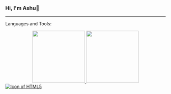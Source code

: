 ### Hi, I'm Ashu👋
<hr>

Languages and Tools:

<!--
**ashuyadav0/ashuyadav0** is a ✨ _special_ ✨ repository because its `README.md` (this file) appears on your GitHub profile.

Here are some ideas to get you started:

- 🔭 I’m currently working on ...
- 🌱 I’m currently learning ...
- 👯 I’m looking to collaborate on ...
- 🤔 I’m looking for help with ...
- 💬 Ask me about ...
- 📫 How to reach me: ...
- 😄 Pronouns: ...
- ⚡ Fun fact: ...
-->
<div align="center">  <a href="https://github.com/ashuayadav0">  <img height="165em" src="https://github-readme-stats.vercel.app/api?username=ashuyadav0&show_icons=truecount_private=true&locale=es&custom_title=My%20GitHub%20Stats"/>  <img height="165em" src="https://github-readme-stats.vercel.app/api/top-langs/?username=ashuyadav0&layout=compact&langs_count=10"/></div>
<img align="center" alt="Icon of HTML5" src="https://skillicons.dev/icons?i=angular,arduino,bootstrap,cs,css,discord,docker,dotnet,eclipse,figma,git,html,java,jenkins,jquery,laravel,linkedin,linux,mysql,nginx,nodejs,php,postgres,react,sass,vscode,wordpress&theme=dark&perline=11">
